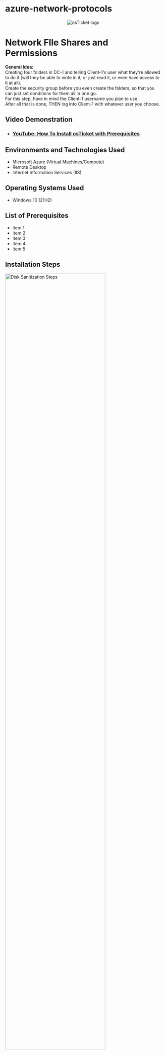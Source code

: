 # azure-network-protocols

<p align="center">
<img src="https://i.imgur.com/Clzj7Xs.png" alt="osTicket logo"/>
</p>

<h1>Network FIle Shares and Permissions </h1>
<strong> General Idea: </strong><br>
Creating four folders in DC-1 and telling Client-1's user what they're allowed to do it (will they be able to write in it, or just read it, or even have access to it at all). <br>
Create the security group before you even create the folders, so that you can just set conditions for them all in one go. <br>
For this step, have in mind the Client-1 username you plan to use. <br>
After all that is done, THEN log into Client-1 with whatever user you choose. <br>

<h2>Video Demonstration</h2>

- ### [YouTube: How To Install osTicket with Prerequisites](https://www.youtube.com)

<h2>Environments and Technologies Used</h2>

- Microsoft Azure (Virtual Machines/Compute)
- Remote Desktop
- Internet Information Services (IIS)

<h2>Operating Systems Used </h2>

- Windows 10</b> (21H2)

<h2>List of Prerequisites</h2>

- Item 1
- Item 2
- Item 3
- Item 4
- Item 5

<h2>Installation Steps</h2>

<p>
<img src="https://i.imgur.com/DJmEXEB.png" height="80%" width="80%" alt="Disk Sanitization Steps"/>
</p>
<p>
<strong> Simplified version <br>
- Log into DC-1 as mydomain.com\jane_admin <br>
- In DC-1: <br></strong>
Active Directory Users and Computers > Right click "mydomain.com" > Hover over "New" > Click "Organizational Unit" > Name it "_SECURITY_GROUPS" > Then add ACCOUNTANTS inside of it (Right click white space + New + Group)
  <br>
&nbsp; - Create security group called Accountants <br>
&nbsp;&nbsp; - First you have to create an OU (_SECURITY_GROUPS) <br>
&nbsp;&nbsp; - Then add ACCOUNTANTS inside of it (Right click + New + Group] <br>
&nbsp; - Make <someuser> a member of the “ACCOUNTANTS”  Security Group <em>(find instructions for this)</em>
  <br>
- <strong> (Still in DC-1) Create 4 folders in C:\ drive <br></strong>
  Type File Explorer in search bar > click "This PC" > click "Windows (C:)" > Right click white space > click/hover "New" > click "Folder"
  <br>
&nbsp;&nbsp; - “read-access”, “write-access”, “no-access”, “accounting” <br>
- <strong> Set the following permissions: </strong><br>
&nbsp;&nbsp; - Right click folder > Properties> Sharing tab> Share> Type in full name of group (ex: "domain users" vs "domain"> Add> Set permission level> Share <br>
<strong> Folder: “read-access”, Group: “Domain Users”, Permission: “Read” </strong><br>
<strong> Mnemonic: </strong> D. U. read  <br>
<strong> Folder: “write-access”,  Group: “Domain Users”, Permissions: “Read/Write” </strong><br>
<strong> Mnemonic: </strong> D.U. read or write <br>
<strong> Folder: “no-access”, Group: “Domain Admins”, “Permissions: “Read/Write” </strong><br>
<strong> Mnemonic: </strong> DAd I no READ OR WRITE <br>
<strong> Folder: “accounting”, Group: “ACCOUNTANTS”, Permissions: “Read/Write” </strong><br>
<strong> Mnemonic: </strong> ACCOUNTANTS READ & WRITE <br>
- <strong>Sign back into Client-1 as <someuser> and try to access the “accounting” share in \\DC-1\ - Does it work now? </strong><br>
</p>
</p>
<p>

</p>


<p>
<img src="https://i.imgur.com/DJmEXEB.png" height="80%" width="80%" alt="Disk Sanitization Steps"/>
</p>
<p>
Lorem ipsum dolor sit amet, consectetur adipiscing elit, sed do eiusmod tempor incididunt ut labore et dolore magna aliqua. Ut enim ad minim veniam, quis nostrud exercitation ullamco laboris nisi ut aliquip ex ea commodo consequat. Duis aute irure dolor iSFn reprehenderit in voluptate velit esse cillum dolore eu fugiat nulla pariatur.
</p>
<br />

<p>
<img src="https://i.imgur.com/DJmEXEB.png" height="80%" width="80%" alt="Disk Sanitization Steps"/>
</p>
<p>
Lorem ipsum dolor sit amet, consectetur adipiscing elit, sed do eiusmod tempor incididunt ut labore et dolore magna aliqua. Ut enim ad minim veniam, quis nostrud exercitation ullamco laboris nisi ut aliquip ex ea commodo consequat. Duis aute irure dolor in reprehenderit in voluptate velit esse cillum dolore eu fugiat nulla pariatur.
</p>
<br />

